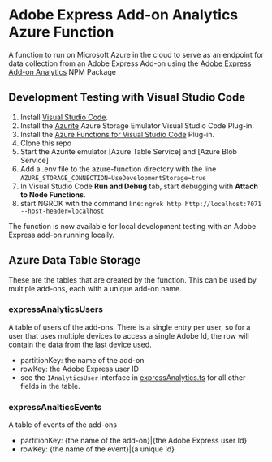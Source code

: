 # Adobe Express Add-on Analytics Azure Function

A function to run on Microsoft Azure in the cloud to serve as an endpoint for data collection from an Adobe Express Add-on using the [Adobe Express Add-on Analytics](https://www.npmjs.com/package/express-addon-analytics) NPM Package

## Development Testing with Visual Studio Code

1. Install [Visual Studio Code](https://code.visualstudio.com/).
2. Install the [Azurite](https://marketplace.visualstudio.com/items?itemName=Azurite.azurite) Azure Storage Emulator Visual Studio Code Plug-in.
3. Install the [Azure Functions for Visual Studio Code](https://marketplace.visualstudio.com/items?itemName=ms-azuretools.vscode-azurefunctions) Plug-in.
4. Clone this repo
5. Start the Azurite emulator [Azure Table Service] and [Azure Blob Service]
6. Add a .env file to the azure-function directory with the line
    `AZURE_STORAGE_CONNECTION=UseDevelopmentStorage=true`
7. In Visual Studio Code **Run and Debug** tab, start debugging with **Attach to Node Functions**.
8. start NGROK with the command line:
    `ngrok http http://localhost:7071 --host-header=localhost`

The function is now available for local development testing with an Adobe Express add-on running locally.

## Azure Data Table Storage

These are the tables that are created by the function. This can be used by multiple add-ons, each with a unique add-on name.

### expressAnalyticsUsers

A table of users of the add-ons. There is a single entry per user, so for a user that uses multiple devices to access a single Adobe Id, the row will contain the data from the last device used.

- partitionKey: the name of the add-on
- rowKey: the Adobe Express user ID
- see the `IAnalyticsUser` interface in [expressAnalytics.ts](src/functions/expressAnalytics.ts) for all other fields in the table.

### expressAnalticsEvents

A table of events of the add-ons

- partitionKey: {the name of the add-on}|{the Adobe Express user Id}
- rowKey:       {the name of the event}|{a unique Id}
